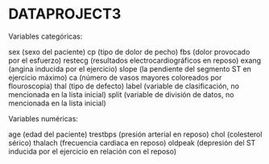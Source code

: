 # DATAPROJECT3

Variables categóricas:

sex (sexo del paciente)
cp (tipo de dolor de pecho)
fbs (dolor provocado por el esfuerzo)
restecg (resultados electrocardiográficos en reposo)
exang (angina inducida por el ejercicio)
slope (la pendiente del segmento ST en ejercicio máximo)
ca (número de vasos mayores coloreados por flouroscopia)
thal (tipo de defecto)
label (variable de clasificación, no mencionada en la lista inicial)
split (variable de división de datos, no mencionada en la lista inicial)


Variables numéricas:

age (edad del paciente)
trestbps (presión arterial en reposo)
chol (colesterol sérico)
thalach (frecuencia cardiaca en reposo)
oldpeak (depresión del ST inducida por el ejercicio en relación con el reposo)